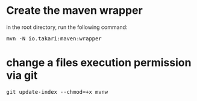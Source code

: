 # Create the maven wrapper

in the root directory, run the following command:

<pre>
mvn -N io.takari:maven:wrapper
</pre>

# change a files execution permission via git

<pre>
git update-index --chmod=+x mvnw
</pre>
